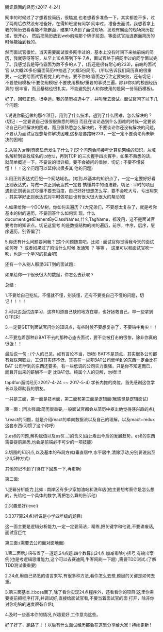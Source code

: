 腾讯霸面的经历:(2017-4-24)

   网申的时候过了才想着投简历，很尴尬,也老想着多准备一下，其实都差不多，过了两周后依然没有准备好，在得知班里有同学
网申过，准备去面试。我想着拿上我的简历去看看能不能霸面，结果10点到了面试现场，发现有霸面的现场简历投递，很开心，
然后把简历放到web前端那个牌子前面，等面试官抽选霸面简历的时候能抽到我的。

   然而面试官很忙，当天需要面试很多网申过的，基本上没有时间下来抽前端的简历，我就等呀等呀，从早上10点等到下午
7点，面试官终于把网申过的同学面试完了。我感觉我是等待霸面为数不多的人了，(我还是很有耐心的233)，前端的面试官
从大概20多份霸面简历中抽选了大概5份简历。(所以告诉我们简历真的很重要，一定要给面试官视觉上的冲击，要不你的
霸面之行注定要失败，还有切记 : 不要使用模板!不要使用模板!不要使用模板!重要的事说三遍，除非你对的校园经历真的
很丰富，而且基础也很扎实，不能避免别人和你使用的是同一份简历模板)。

   好了，回归正题，很幸运，我的简历被选中了，并叫我去面试。面试官问了以下几个问题:
   
   1.说说你最近做的那个项目，用到了什么技术，遇到了什么困难，怎么解决的？(切记 : 一定要说自己很佷很熟悉的项目
   而且在谈论遇到什么困难的时候一定要谈论自己已经解决的困难，而且很熟悉怎么解决的，不要谈论你还没有解决的问题，
   不要认为面试官是想帮你解决困难,这都是套路呀233，一定一定不要谈论尚未解决的困难)
   
   2.从输入url到页面显示发生了什么？(这个问题会间接考计算机网络的知识，从域名解析到查找域名的ip地址，再到TCP
   的三次握手四次挥手，如果不熟悉的话，就简单概述一下，不要说的很详细，要不会被问的很惨，切记 : 不要不懂装懂！！！这个问题可以延伸出很多其
   他的问题)
   
   3.用正则表达式匹配一个网站域名。(考到JS基本的知识点了，一定一定要好好看正则表达式，每做一次正则表达式一定要
   搞懂其中的语法糖，切记 : 平时的项目遇到正则表达式尽量不要去百度，自己好好想想怎么写，要不会吃大亏，亏出翔来
   ，其实学好正则表达式对平时做项目也有很大很大很大的帮助的)
   
   4.如果给你一个DOM树，你如何去遍历 ? (大兄弟们，不要想太复杂了，就是考你基本的树的遍历，不要回答什么如何实
   现，什么document.getElementByClassNames,什么TagName，都没用，这不是面试官要考你的知识点，切记这里考
   的是数据结构的树的遍历，前序，中序，后序，层序遍历。别答偏了)
   
   5.你还有什么问题要问我？(这个问题随意吧，比如 : 面试官你觉得我今天的面试如何呀 ？ 或者如果过了的话什么时候
   发通知 ？ 等等 ， 这里可以和面试官吹一吹，也是一个学习的机会吧)
   
   还有一个从别人那里GET到的面试题 : 
   
   如果给你一个很长很大的数据，你怎么去获取 ? 
   
   
总结 : 

1.不要给自己挖坑，不懂就不懂，别装懂，还有不要提自己不懂的问题，切记！！！！

2.可以边面试边学习，这样知道自己缺的地方在哪，也好拯救自己，早一些拿到OFFER!

3.一定要GET到面试官问你的知识点，有些时候不要想复杂了，不要钻牛角尖！！

4.不要抱着那种非BAT不去的那种心态去面试，要不会被打击的很惨，除非你真的很强！！

最后说一句 : (个人的己见，如有言论不当，勿喷)
    BAT不是顶点，其实很多公司都有互联网职业，工资其实还不低，其实在一些非BAT公司里学到的东西一定会比在BAT
    公司学到的东西还要多，有一些低调的公司实力很强，只是你不知道而已，而且开出来的薪酬不一定
    比BAT低。纯属个人的见解，勿喷!!!!


tap4fun面试经历:(2017-4-24 ~~ 2017-5-4)
  学长内推的岗位，首先感谢这位学长以及帮助我的朋友。
    
  一共是三面，第一面是技术面，第二面和第三面是逻辑面(我感觉是逻辑面试)
    
  第一面 : (再次强调:简历很重要,一般面试官都会从简历中抠出他觉得感兴趣的点),
  
  1.react的问题，就是介绍react的单向数据流以及自己的理解。以及react+redux这套东西(习惯了这个称呼)
  
  2.es6的问题,解构赋值以及es6[...]的含义(由此看出今后的发展趋势，es6的东西需要提前熟悉,也会是前端必不可少的一项技能)
  
  3.切图的知识点,以及基本的布局方式(垂直居中,水平居中,清除浮动,分别要说出至少4,5种方式)
  
  其他的记不到了(待在下回想一下,再更新)
  
  第二面:
  
  1.逻辑分析能力,比如 : 南岸区有多少家加油站和洗车店(他主要想考察你是怎么想的，先给他一个具体的数字,再把怎么算的告诉他)
  
  2.兴趣爱好(level)
  
  3.3377算24点(听说是小学四年级的题目)
  
  这一面主要是逻辑分析能力,一定一定要简洁，精练,把关键字和他说,不要讲废话,面试官巨忙
  
  第三面:(需要去公司面对面地面)
  
  1.第二面后,HR布置了一道题,24点题,四个数算出24点,加减乘除小括号,有输出案例(也是考逻辑思维能力,这个可以去赛迪网,牛客网刷一下题)
  ,需要TDD测试.(了解TDD测试很重要)
  
  2.24点,用自己熟悉的语言来写,有很多种方法,看你怎么去想,题目的关键是如何去重。
  
  3.第三面基本上boss面了,除了看你实现24点程序外，还看看你的项目(这里你需要提前把程序打开,并调试好,直接给面试官看,不要当着面试官的面
  打开，除非你对你电脑的速度很有自信);
  
  4.及时一些基本你的情况,兴趣爱好,工作意向这些。

好了好了，跑路了！！以后有什么面试经历都会在这里分享给大家 ! 持续更新 !